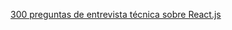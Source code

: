 [300 preguntas de entrevista técnica sobre React.js](https://dev.to/sakhnyuk/300-react-interview-questions-2ko4#what-is-react)